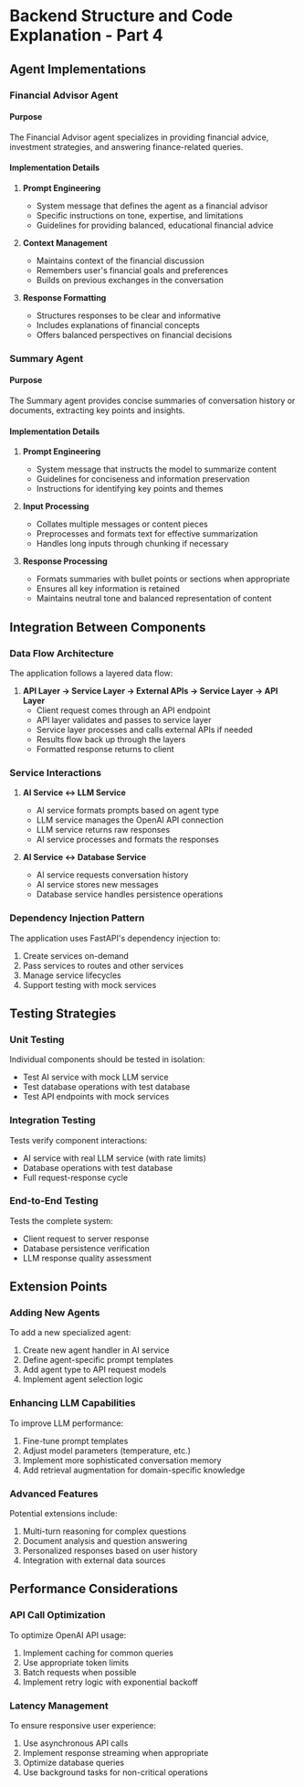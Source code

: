# Backend Structure and Code Explanation - Part 4

## Agent Implementations

### Financial Advisor Agent

#### Purpose
The Financial Advisor agent specializes in providing financial advice, investment strategies, and answering finance-related queries.

#### Implementation Details

1. **Prompt Engineering**
   - System message that defines the agent as a financial advisor
   - Specific instructions on tone, expertise, and limitations
   - Guidelines for providing balanced, educational financial advice

2. **Context Management**
   - Maintains context of the financial discussion
   - Remembers user's financial goals and preferences
   - Builds on previous exchanges in the conversation

3. **Response Formatting**
   - Structures responses to be clear and informative
   - Includes explanations of financial concepts
   - Offers balanced perspectives on financial decisions

### Summary Agent

#### Purpose
The Summary agent provides concise summaries of conversation history or documents, extracting key points and insights.

#### Implementation Details

1. **Prompt Engineering**
   - System message that instructs the model to summarize content
   - Guidelines for conciseness and information preservation
   - Instructions for identifying key points and themes

2. **Input Processing**
   - Collates multiple messages or content pieces
   - Preprocesses and formats text for effective summarization
   - Handles long inputs through chunking if necessary

3. **Response Processing**
   - Formats summaries with bullet points or sections when appropriate
   - Ensures all key information is retained
   - Maintains neutral tone and balanced representation of content

## Integration Between Components

### Data Flow Architecture

The application follows a layered data flow:

1. **API Layer → Service Layer → External APIs → Service Layer → API Layer**
   - Client request comes through an API endpoint
   - API layer validates and passes to service layer
   - Service layer processes and calls external APIs if needed
   - Results flow back up through the layers
   - Formatted response returns to client

### Service Interactions

1. **AI Service ↔ LLM Service**
   - AI service formats prompts based on agent type
   - LLM service manages the OpenAI API connection
   - LLM service returns raw responses
   - AI service processes and formats the responses

2. **AI Service ↔ Database Service**
   - AI service requests conversation history
   - AI service stores new messages
   - Database service handles persistence operations

### Dependency Injection Pattern

The application uses FastAPI's dependency injection to:
1. Create services on-demand
2. Pass services to routes and other services
3. Manage service lifecycles
4. Support testing with mock services

## Testing Strategies

### Unit Testing

Individual components should be tested in isolation:
- Test AI service with mock LLM service
- Test database operations with test database
- Test API endpoints with mock services

### Integration Testing

Tests verify component interactions:
- AI service with real LLM service (with rate limits)
- Database operations with test database
- Full request-response cycle

### End-to-End Testing

Tests the complete system:
- Client request to server response
- Database persistence verification
- LLM response quality assessment

## Extension Points

### Adding New Agents

To add a new specialized agent:
1. Create new agent handler in AI service
2. Define agent-specific prompt templates
3. Add agent type to API request models
4. Implement agent selection logic

### Enhancing LLM Capabilities

To improve LLM performance:
1. Fine-tune prompt templates
2. Adjust model parameters (temperature, etc.)
3. Implement more sophisticated conversation memory
4. Add retrieval augmentation for domain-specific knowledge

### Advanced Features

Potential extensions include:
1. Multi-turn reasoning for complex questions
2. Document analysis and question answering
3. Personalized responses based on user history
4. Integration with external data sources

## Performance Considerations

### API Call Optimization

To optimize OpenAI API usage:
1. Implement caching for common queries
2. Use appropriate token limits
3. Batch requests when possible
4. Implement retry logic with exponential backoff

### Latency Management

To ensure responsive user experience:
1. Use asynchronous API calls
2. Implement response streaming when appropriate
3. Optimize database queries
4. Use background tasks for non-critical operations
